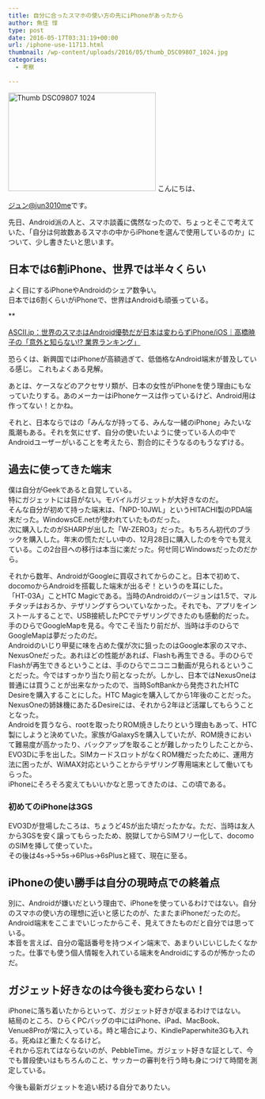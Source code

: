 ```yaml
---
title: 自分に合ったスマホの使い方の先にiPhoneがあったから
author: 魚住 惇
type: post
date: 2016-05-17T03:31:19+00:00
url: /iphone-use-11713.html
thumbnail: /wp-content/uploads/2016/05/thumb_DSC09807_1024.jpg
categories:
  - 考察

---
```

<img decoding="async" loading="lazy" src="/wp-content/uploads/2016/05/thumb_DSC09807_1024.jpg" alt="Thumb DSC09807 1024" title="thumb_DSC09807_1024.jpg" border="0" width="298" height="199" />  
<!--more-->こんにちは、

[ジュン@jun3010me][1]です。

先日、Android派の人と、スマホ談義に偶然なったので、ちょっとそこで考えていた、「自分は何故数あるスマホの中からiPhoneを選んで使用しているのか」について、少し書きたいと思います。

## 日本では6割iPhone、世界では半々くらい

よく目にするiPhoneやAndroidのシェア数争い。  
日本では6割くらいがiPhoneで、世界はAndroidも頑張っている。

**</p> 

<a href="http://ascii.jp/elem/000/001/120/1120191/" target="_blank">ASCII.jp：世界のスマホはAndroid優勢だが日本は変わらずiPhone/iOS｜高橋暁子の「意外と知らない!? 業界ランキング」</a>

</b>  
恐らくは、新興国ではiPhoneが高額過ぎて、低価格なAndroid端末が普及している感じ。  
これもよくある見解。

あとは、ケースなどのアクセサリ類が、日本の女性がiPhoneを使う理由にもなっていたりする。あのメーカーはiPhoneケースは作っているけど、Android用は作ってない！とかね。

それと、日本ならではの「みんなが持ってる、みんな一緒のiPhone」みたいな風潮もある。それを気にせず、自分の使いたいように使っている人の中でAndroidユーザーがいることを考えたら、割合的にそうなるのもうなずける。

## 過去に使ってきた端末

僕は自分がGeekであると自覚している。  
特にガジェットには目がない。モバイルガジェットが大好きなのだ。  
そんな自分が初めて持った端末は、「NPD-10JWL」というHITACHI製のPDA端末だった。WindowsCE.netが使われていたものだった。  
次に購入したのがSHARPが出した「W-ZERO3」だった。もちろん初代のブラックを購入した。年末の慌ただしい中の、12月28日に購入したのを今でも覚えている。この2台目への移行は本当に楽だった。何せ同じWindowsだったのだから。

それから数年、AndroidがGoogleに買収されてからのこと。日本で初めて、docomoからAndroidを搭載した端末が出るぞ！というのを耳にした。  
「HT-03A」ことHTC Magicである。当時のAndroidのバージョンは1.5で、マルチタッチはおろか、テザリングすらついていなかった。それでも、アプリをインストールすることで、USB接続したPCでテザリングできたのも感動的だった。手のひらでGoogleMapを見る。今でこそ当たり前だが、当時は手のひらでGoogleMapは夢だったのだ。  
Androidのいじり甲斐に味を占めた僕が次に狙ったのはGoogle本家のスマホ、NexusOneだった。あれほどの性能があれば、Flashも再生できる。手のひらでFlashが再生できるということは、手のひらでニコニコ動画が見られるということだった。今ではすっかり当たり前となったが。しかし、日本ではNexusOneは普通には買うことが出来なかったので、当時SoftBankから発売されたHTC Desireを購入することにした。HTC Magicを購入してから1年後のことだった。NexusOneの姉妹機にあたるDesireには、それから2年ほど活躍してもらうこととなった。  
Androidを買うなら、rootを取ったりROM焼きしたりという理由もあって、HTC製にしようと決めていた。家族がGalaxySを購入していたが、ROM焼きにおいて難易度が高かったり、バックアップを取ることが難しかったりしたことから、EVO3Dに手を出した。SIMカードスロットがなくROM機だったために、運用方法に困ったが、WiMAX対応ということからテザリング専用端末として働いてもらった。  
iPhoneにそろそろ変えてもいいかなと思ってきたのは、この頃である。

### 初めてのiPhoneは3GS

EVO3Dが登場したころは、ちょうど4Sが出た頃だったかな。ただ、当時は友人から3GSを安く譲ってもらったため、脱獄してからSIMフリー化して、docomoのSIMを挿して使っていた。  
その後は4s→5→5s→6Plus→6sPlusと経て、現在に至る。

## iPhoneの使い勝手は自分の現時点での終着点

別に、Androidが嫌いだという理由で、iPhoneを使っているわけではない。自分のスマホの使い方の理想に近いと感じたのが、たまたまiPhoneだったのだ。  
Android端末をここまでいじったからこそ、見えてきたものだと自分では思っている。  
本音を言えば、自分の電話番号を持つメイン端末で、あまりいじいじしたくなかった。仕事でも使う個人情報を入れている端末をAndroidにするのが怖かったのだ。

## ガジェット好きなのは今後も変わらない！

iPhoneに落ち着いたからといって、ガジェット好きが収まるわけではない。  
結局のところ、ひらくPCバッグの中にはiPhone、iPad、MacBook、Venue8Proが常に入っている。時と場合により、KindlePaperwhite3Gも入れる。死ぬほど重たくなるけど。  
それから忘れてはならないのが、PebbleTime。ガジェット好きな証として、今でも普段使いはもちろんのこと、サッカーの審判を行う時も身につけて時間を測定している。

今後も最新ガジェットを追い続ける自分でありたい。

 [1]: https://twitter.com/jun3010me